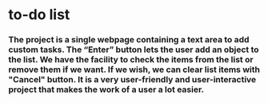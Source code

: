 # to-do list
 
### The project is a single webpage containing a text area to add custom tasks. The “Enter” button lets the user add an object to the list. We have the facility to check the items from the list or remove them if we want. If we wish, we can clear list items with "Cancel" button. It is a very user-friendly and user-interactive project that makes the work of a user a lot easier.

